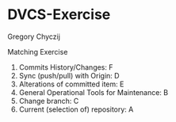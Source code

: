 # DVCS-Exercise
Gregory Chyczij

Matching Exercise

1. Commits History/Changes: F
2. Sync (push/pull) with Origin: D
3. Alterations of committed item: E
4. General Operational Tools for Maintenance: B
5. Change branch: C
6. Current (selection of) repository: A

